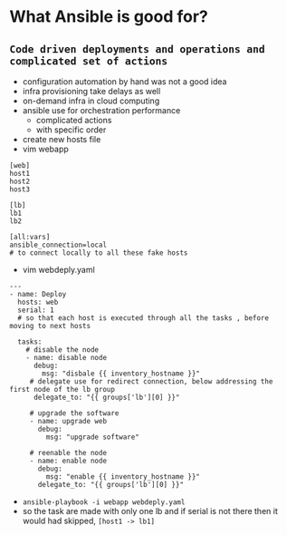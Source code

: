 # What Ansible is good for?
## `Code driven deployments and operations and complicated set of actions`
  - configuration automation by hand was not a good idea
  - infra provisioning take delays as well
  - on-demand infra in cloud computing
  - ansible use for orchestration performance
    - complicated actions
    - with specific order
  - create new hosts file
  - vim webapp
  ```
  [web]
  host1
  host2
  host3
  
  [lb]
  lb1
  lb2
  
  [all:vars]
  ansible_connection=local
  # to connect locally to all these fake hosts
  ```
  - vim webdeply.yaml
  ```
  ---
  - name: Deploy
    hosts: web
    serial: 1
    # so that each host is executed through all the tasks , before moving to next hosts
    
    tasks:
      # disable the node
      - name: disable node
        debug:
          msg: "disbale {{ inventory_hostname }}"
       # delegate use for redirect connection, below addressing the first node of the lb group
        delegate_to: "{{ groups['lb'][0] }}"
        
       # upgrade the software
       - name: upgrade web
         debug:
           msg: "upgrade software"
           
       # reenable the node
       - name: enable node
         debug:
           msg: "enable {{ inventory_hostname }}"
         delegate_to: "{{ groups['lb'][0] }}"
  ```
  - `ansible-playbook -i webapp webdeply.yaml`
  - so the task are made with only one lb and if serial is not there then it would had skipped, `[host1 -> lb1]`
## 
